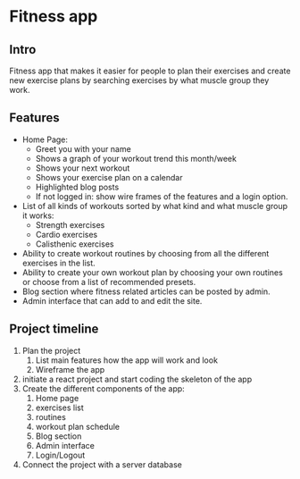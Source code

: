 # Fitness app

## Intro
Fitness app that makes it easier for people to plan their exercises and create new exercise plans by searching exercises by what muscle group they work.

## Features
- Home Page:
    - Greet you with your name
    - Shows a graph of your workout trend this month/week
    - Shows your next workout
    - Shows your exercise plan on a calendar
    - Highlighted blog posts
    - If not logged in: show wire frames of the features and a login option.
- List of all kinds of workouts sorted by what kind and what muscle group it works:
    - Strength exercises
    - Cardio exercises
    - Calisthenic exercises
- Ability to create workout routines by choosing from all the different exercises in the list.
- Ability to create your own workout plan by choosing your own routines or choose from a list of recommended presets.
- Blog section where fitness related articles can be posted by admin.
- Admin interface that can add to and edit the site. 

## Project timeline

1. Plan the project 
   1. List main features how the app will work and look
   2. Wireframe the app
2. initiate a react project and start coding the skeleton of the app
3. Create the different components of the app:
   1. Home page
   2. exercises list
   3. routines
   4. workout plan schedule 
   5. Blog section
   6. Admin interface
   7. Login/Logout
4. Connect the project with a server database

